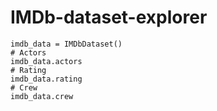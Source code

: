 # IMDb-dataset-explorer

```
imdb_data = IMDbDataset()
# Actors
imdb_data.actors
# Rating
imdb_data.rating
# Crew
imdb_data.crew
```